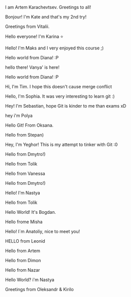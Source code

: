 I am Artem Karachevtsev. Greetings to all!

Bonjour! I'm Kate and that's my 2nd try!

Greetings from Vitalii.

Hello everyone! I'm Karina :star:

Hello! I'm Maks and I very enjoyed this course ;)

Hello world from Diana! :P

hello there! Vanya' is here!

Hello world from Diana! :P

Hi, I'm Tim. I hope this doesn't cause merge conflict

Hello, I'm Sophia. It was very interesting to learn git :)

Hey! I'm Sebastian, hope Git is kinder to me than exams xD

hey i'm Polya 

Hello Git! From Oksana.

Hello from Stepan)

Hey, I'm Yeghor! This is my attempt to tinker with Git :0

Hello from Dmytro!)

Hello from Tolik

Hello from Vanessa

Hello from Dmytro!)

Hello! I'm Nastya

Hello from Tolik

Hello World! It's Bogdan.

Hello frome Misha

Hello! I`m Anatoliy, nice to meet you!

HELLO from Leonid

Hello from Artem

Hello from Dimon

Hello from Nazar

Hello World? i'm Nastya

Greetings from Oleksandr & Kirilo